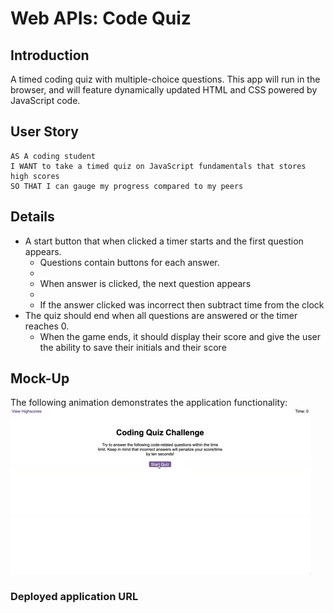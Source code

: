 # Web APIs: Code Quiz
## Introduction
A timed coding quiz with multiple-choice questions. This app will run in the browser, and will feature dynamically updated HTML and CSS powered by JavaScript code.
## User Story
```
AS A coding student
I WANT to take a timed quiz on JavaScript fundamentals that stores high scores
SO THAT I can gauge my progress compared to my peers
```
## Details
* A start button that when clicked a timer starts and the first question appears.
  * Questions contain buttons for each answer.
  *
  * When answer is clicked, the next question appears
  *
  * If the answer clicked was incorrect then subtract time from the clock
* The quiz should end when all questions are answered or the timer reaches 0.
  * When the game ends, it should display their score and give the user the ability to save their initials and their score
## Mock-Up
The following animation demonstrates the application functionality:
![Animation of code quiz. Presses button to start quiz. Clicks the button for the answer to each question, displays if answer was correct or incorrect. Quiz finishes and displays high scores. User adds their intials, then clears their intials and starts over.](./assets/08-web-apis-challenge-demo.gif)

### Deployed application URL
